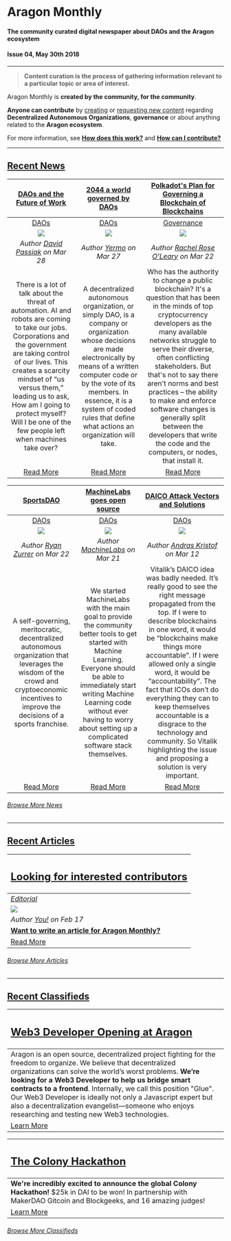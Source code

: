 # Aragon Monthly
#### The community curated digital newspaper about DAOs and the Aragon ecosystem
#### Issue 04, May 30th 2018
___
> **Content curation is the process of gathering information relevant to a particular topic or area of interest.**

Aragon Monthly is **created by the community, for the community**.

**Anyone can contribute** by [creating](/guides/guide_for_submitting_a_new_pull_request.md) or [requesting new content](/guides/guide_for_submitting_a_new_issue.md) regarding **Decentralized Autonomous Organizations**, **governance** or about anything related to the **Aragon ecosystem**.

For more information, see [**How does this work?**](/info/index.md#how-does-this-work) and [**How can I contribute?**](/info/index.md#how-can-i-contribute)
___
## [Recent News](news/index.md)

| [**DAOs and the Future of Work**](https://hackernoon.com/daos-and-the-future-of-work-97b4c076f288) | [**2044 a world governed by DAOs**](http://yermoo.net/2044-a-world-governed-by-daos/) |  [**Polkadot's Plan for Governing a Blockchain of Blockchains**](https://www.coindesk.com/polkadots-radical-plan-governing-blockchain-blockchains/)
:-----------:|:-----------:|:-----------:|
|[DAOs](news/daos.md) | [DAOs](news/daos.md)| [Governance](news/governance.md)
|[<img src="https://cdn-images-1.medium.com/max/1600/1*HNsCGCeeZxBTYIXb2R1a4Q.jpeg">](https://hackernoon.com/daos-and-the-future-of-work-97b4c076f288) | [<img src="http://yermoo.net/wp-content/uploads/2018/02/guin%CC%83oyermoocalidad-300x288.jpg">](http://yermoo.net/2044-a-world-governed-by-daos/) |  [<img src="https://media.coindesk.com/uploads/2018/03/buttons-860x430.jpg">](https://www.coindesk.com/polkadots-radical-plan-governing-blockchain-blockchains/)
| _Author [David Passiak](https://hackernoon.com/@passiak) on Mar 28_| _Author [Yermo](http://yermoo.net/author/admin/) on Mar 27_ | _Author [Rachel Rose O'Leary](https://www.coindesk.com/author/rachelroseoleary/) on Mar 22_
|There is a lot of talk about the threat of automation. AI and robots are coming to take our jobs. Corporations and the government are taking control of our lives. This creates a scarcity mindset of “us versus them,” leading us to ask, How am I going to protect myself? Will I be one of the few people left when machines take over? | A decentralized autonomous organization, or simply DAO, is a company or organization whose decisions are made electronically by means of a written computer code or by the vote of its members. In essence, it is a system of coded rules that define what actions an organization will take. |  Who has the authority to change a public blockchain? It's a question that has been in the minds of top cryptocurrency developers as the many available networks struggle to serve their diverse, often conflicting stakeholders. But that's not to say there aren't norms and best practices – the ability to make and enforce software changes is generally split between the developers that write the code and the computers, or nodes, that install it.
| [Read More](https://hackernoon.com/daos-and-the-future-of-work-97b4c076f288) | [Read More](http://yermoo.net/2044-a-world-governed-by-daos/) | [Read More](https://www.coindesk.com/polkadots-radical-plan-governing-blockchain-blockchains/)

|[**SportsDAO**](https://medium.com/@rzurrer/sportsdao-a-self-governing-meritocratic-decentralized-autonomous-organization-that-leverages-2dffac175b52) | [**MachineLabs goes open source**](https://blog.machinelabs.ai/2018/03/21/machinelabs-goes-open-source) | [**DAICO Attack Vectors and Solutions**](https://medium.com/@akomba/daico-praise-and-critique-2c5bcee2acfe)
:-----------:|:-----------:|:-----------:|
|[DAOs](news/daos.md) | [DAOs](news/daos.md) | [DAOs](news/daos.md)
| [<img src="https://cdn-images-1.medium.com/max/2000/1*_7m8im8h2WmfWYOGs0xSPA.jpeg">](https://medium.com/@rzurrer/sportsdao-a-self-governing-meritocratic-decentralized-autonomous-organization-that-leverages-2dffac175b52)| [<img src="https://blog.machinelabs.ai/images/ml-course-ad.png">](https://blog.machinelabs.ai/2018/03/21/machinelabs-goes-open-source)|  ![](images/monthly_no_image.png)
| _Author [Ryan Zurrer](https://medium.com/@rzurrer) on Mar 22_ | _Author [MachineLabs](https://twitter.com/machinelabs_ai) on Mar 21_ |  _Author [Andras Kristof](https://medium.com/@akomba) on Mar 12_
| A self-governing, meritocratic, decentralized autonomous organization that leverages the wisdom of the crowd and cryptoeconomic incentives to improve the decisions of a sports franchise. | We started MachineLabs with the main goal to provide the community better tools to get started with Machine Learning. Everyone should be able to immediately start writing Machine Learning code without ever having to worry about setting up a complicated software stack themselves. |  Vitalik’s DAICO idea was badly needed. It’s really good to see the right message propagated from the top. If I were to describe blockchains in one word, it would be “blockchains make things more accountable”. If I were allowed only a single word, it would be “accountability”. The fact that ICOs don’t do everything they can to keep themselves accountable is a disgrace to the technology and community. So Vitalik highlighting the issue and proposing a solution is very important.
| [Read More](https://medium.com/@rzurrer/sportsdao-a-self-governing-meritocratic-decentralized-autonomous-organization-that-leverages-2dffac175b52)|[Read More](https://blog.machinelabs.ai/2018/03/21/machinelabs-goes-open-source) | [Read More](https://medium.com/@akomba/daico-praise-and-critique-2c5bcee2acfe)

###### [Browse More News](news/index.md)
___
## [Recent Articles](articles/index.md)

[<h2>Looking for interested contributors</h2>](https://github.com/aragon/aragon-monthly/labels/article) |
:-----------|
[_Editorial_](https://github.com/aragon/aragon-monthly/labels/article) |
![](images/monthly_no_image.png) |
_Author [You!](https://github.com/aragon/aragon-monthly/labels/article) on Feb 17_ |
[**Want to write an article for Aragon Monthly?**](https://github.com/aragon/aragon-monthly/labels/article) |
[Read More](https://github.com/aragon/aragon-monthly/labels/article) |

###### [Browse More Articles](articles/index.md)
___
## [Recent Classifieds](classifieds/index.md)

[<h2>Web3 Developer Opening at Aragon</h2>](http://wiki.aragon.one/jobs/openings/web3/) |
:-----------|
Aragon is an open source, decentralized project fighting for the freedom to organize. We believe that decentralized organizations can solve the world’s worst problems. **We’re looking for a Web3 Developer to help us bridge smart contracts to a frontend**. Internally, we call this position "Glue". Our Web3 Developer is ideally not only a Javascript expert but also a decentralization evangelist—someone who enjoys researching and testing new Web3 technologies. |
[Learn More](http://wiki.aragon.one/jobs/openings/web3/) |

[<h2>The Colony Hackathon</h2>](https://colony.io/hackathon/) |
:-----------|
**We're incredibly excited to announce the global Colony Hackathon!** $25k in DAI to be won! In partnership with MakerDAO Gitcoin and Blockgeeks, and 16 amazing judges! |
[Learn More](https://colony.io/hackathon/) |

###### [Browse More Classifieds](classifieds/index.md)
